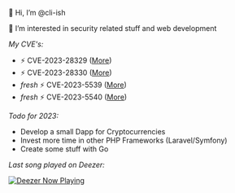 👋 Hi, I’m @cli-ish

👀 I’m interested in security related stuff and web development

*My CVE's:*
- ⚡ CVE-2023-28329 ([More](https://moodle.org/mod/forum/discuss.php?d=445061))
- ⚡ CVE-2023-28330 ([More](https://moodle.org/mod/forum/discuss.php?d=445062))
- *fresh* ⚡ CVE-2023-5539  ([More](https://moodle.org/mod/forum/discuss.php?d=451580))
- *fresh* ⚡ CVE-2023-5540  ([More](https://moodle.org/mod/forum/discuss.php?d=451581))

*Todo for 2023:*
- Develop a small Dapp for Cryptocurrencies
- Invest more time in other PHP Frameworks (Laravel/Symfony)
- Create some stuff with Go

*Last song played on Deezer:*

[![Deezer Now Playing](https://incredible.software/test/badge/07371d90-f3ce-4352-b50a-93b55e3102e9)](https://github.com/cli-ish/deezer-badge)
